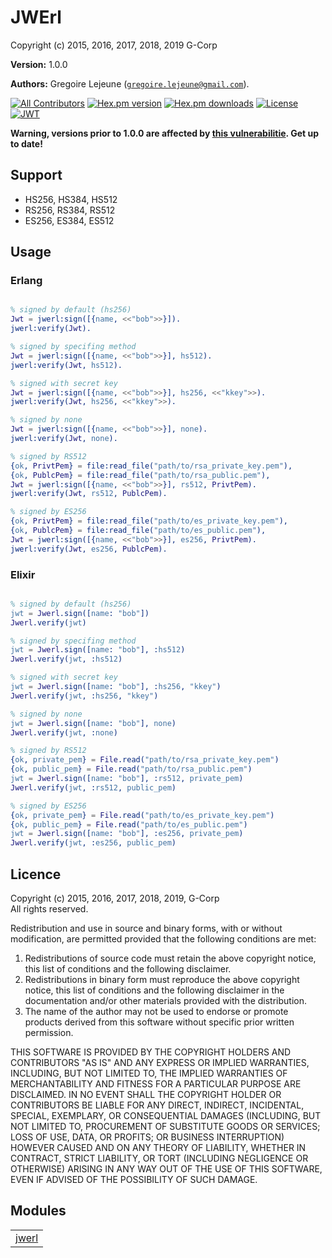 

# JWErl #

Copyright (c) 2015, 2016, 2017, 2018, 2019 G-Corp

__Version:__ 1.0.0

__Authors:__ Gregoire Lejeune ([`gregoire.lejeune@gmail.com`](mailto:gregoire.lejeune@gmail.com)).

[![All Contributors](https://img.shields.io/badge/all_contributors-5-orange.svg)](#contributors)
[![Hex.pm version](https://img.shields.io/hexpm/v/jwerl.svg?style=flat-square)](https://hex.pm/packages/jwerl)
[![Hex.pm downloads](https://img.shields.io/hexpm/dt/jwerl.svg?style=flat-square)](https://hex.pm/packages/jwerl)
[![License](https://img.shields.io/hexpm/l/jwerl.svg?style=flat-square)](https://hex.pm/packages/jwerl)
<br />
[![JWT](https://jwt.io/img/badge.svg)](https://jwt.io/)

__Warning, versions prior to 1.0.0 are affected by [this vulnerabilitie](https://auth0.com/blog/critical-vulnerabilities-in-json-web-token-libraries/). Get up to date!__


## Support ##
* HS256, HS384, HS512
* RS256, RS384, RS512
* ES256, ES384, ES512



## Usage ##


### Erlang ###

```erlang

% signed by default (hs256)
Jwt = jwerl:sign([{name, <<"bob">>}]).
jwerl:verify(Jwt).

% signed by specifing method
Jwt = jwerl:sign([{name, <<"bob">>}], hs512).
jwerl:verify(Jwt, hs512).

% signed with secret key
Jwt = jwerl:sign([{name, <<"bob">>}], hs256, <<"kkey">>).
jwerl:verify(Jwt, hs256, <<"kkey">>).

% signed by none
Jwt = jwerl:sign([{name, <<"bob">>}], none).
jwerl:verify(Jwt, none).

% signed by RS512
{ok, PrivtPem} = file:read_file("path/to/rsa_private_key.pem"),
{ok, PublcPem} = file:read_file("path/to/rsa_public.pem"),
Jwt = jwerl:sign([{name, <<"bob">>}], rs512, PrivtPem).
jwerl:verify(Jwt, rs512, PublcPem).

% signed by ES256
{ok, PrivtPem} = file:read_file("path/to/es_private_key.pem"),
{ok, PublcPem} = file:read_file("path/to/es_public.pem"),
Jwt = jwerl:sign([{name, <<"bob">>}], es256, PrivtPem).
jwerl:verify(Jwt, es256, PublcPem).

```


### Elixir ###

```erlang

% signed by default (hs256)
jwt = Jwerl.sign([name: "bob"])
Jwerl.verify(jwt)

% signed by specifing method
jwt = Jwerl.sign([name: "bob"], :hs512)
Jwerl.verify(jwt, :hs512)

% signed with secret key
jwt = Jwerl.sign([name: "bob"], :hs256, "kkey")
Jwerl.verify(jwt, :hs256, "kkey")

% signed by none
jwt = Jwerl.sign([name: "bob"], none)
Jwerl.verify(jwt, :none)

% signed by RS512
{ok, private_pem} = File.read("path/to/rsa_private_key.pem")
{ok, public_pem} = File.read("path/to/rsa_public.pem")
jwt = Jwerl.sign([name: "bob"], :rs512, private_pem)
Jwerl.verify(jwt, :rs512, public_pem)

% signed by ES256
{ok, private_pem} = File.read("path/to/es_private_key.pem")
{ok, public_pem} = File.read("path/to/es_public.pem")
jwt = Jwerl.sign([name: "bob"], :es256, private_pem)
Jwerl.verify(jwt, :es256, public_pem)

```


## Licence ##

Copyright (c) 2015, 2016, 2017, 2018, 2019, G-Corp<br />
All rights reserved.

Redistribution and use in source and binary forms, with or without modification, are permitted provided that the following conditions are met:

1. Redistributions of source code must retain the above copyright notice, this list of conditions and the following disclaimer.
1. Redistributions in binary form must reproduce the above copyright notice, this list of conditions and the following disclaimer in the documentation and/or other materials provided with the distribution.
1. The name of the author may not be used to endorse or promote products derived from this software without specific prior written permission.


THIS SOFTWARE IS PROVIDED BY THE COPYRIGHT HOLDERS AND CONTRIBUTORS "AS IS" AND ANY EXPRESS OR IMPLIED WARRANTIES, INCLUDING, BUT NOT LIMITED TO, THE IMPLIED WARRANTIES OF MERCHANTABILITY AND FITNESS FOR A PARTICULAR PURPOSE ARE DISCLAIMED. IN NO EVENT SHALL THE COPYRIGHT HOLDER OR CONTRIBUTORS BE LIABLE FOR ANY DIRECT, INDIRECT, INCIDENTAL, SPECIAL, EXEMPLARY, OR CONSEQUENTIAL DAMAGES (INCLUDING, BUT NOT LIMITED TO, PROCUREMENT OF SUBSTITUTE GOODS OR SERVICES; LOSS OF USE, DATA, OR PROFITS; OR BUSINESS INTERRUPTION) HOWEVER CAUSED AND ON ANY THEORY OF LIABILITY, WHETHER IN CONTRACT, STRICT LIABILITY, OR TORT (INCLUDING NEGLIGENCE OR OTHERWISE) ARISING IN ANY WAY OUT OF THE USE OF THIS SOFTWARE, EVEN IF ADVISED OF THE POSSIBILITY OF SUCH DAMAGE.



## Modules ##


<table width="100%" border="0" summary="list of modules">
<tr><td><a href="jwerl.md" class="module">jwerl</a></td></tr></table>

